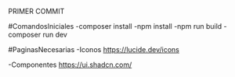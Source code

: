 PRIMER COMMIT

#ComandosIniciales
-composer install
-npm install
-npm run build
-composer run dev

#PaginasNecesarias 
-Iconos
https://lucide.dev/icons

-Componentes
https://ui.shadcn.com/


